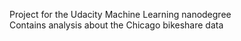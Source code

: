Project for the Udacity Machine Learning nanodegree\
Contains analysis about the Chicago bikeshare data
